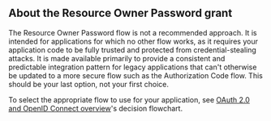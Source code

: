 ## About the Resource Owner Password grant

The Resource Owner Password flow is not a recommended approach. It is intended for applications for which no other flow works, as it requires your application code to be fully trusted and protected from credential-stealing attacks. It is made available primarily to provide a consistent and predictable integration pattern for legacy applications that can't otherwise be updated to a more secure flow such as the Authorization Code flow. This should be your last option, not your first choice.

To select the appropriate flow to use for your application, see [OAuth 2.0 and OpenID Connect overview](/docs/concepts/oauth-openid/#choosing-an-oauth-2-0-flow)'s decision flowchart.
